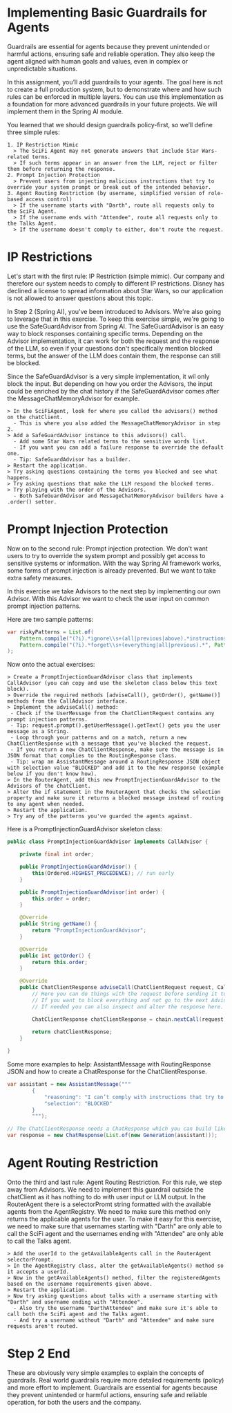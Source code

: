 # Implementing Basic Guardrails for Agents

Guardrails are essential for agents because they prevent unintended or harmful actions, ensuring safe and reliable operation. They also keep the agent aligned with human goals and values, even in complex or unpredictable situations.

In this assignment, you’ll add guardrails to your agents. The goal here is not to create a full production system, but to demonstrate where and how such rules can be enforced in multiple layers.
You can use this implementation as a foundation for more advanced guardrails in your future projects. We will implement them in the Spring AI module.

You learned that we should design guardrails policy-first, so we’ll define three simple rules:
```text
1. IP Restriction Mimic
  > The SciFi Agent may not generate answers that include Star Wars-related terms.
  > If such terms appear in an answer from the LLM, reject or filter them before returning the response.
2. Prompt Injection Protection
  > Prevent users from injecting malicious instructions that try to override your system prompt or break out of the intended behavior.
3. Agent Routing Restriction (by username, simplified version of role-based access control)
  > If the username starts with "Darth", route all requests only to the SciFi Agent.
  > If the username ends with "Attendee", route all requests only to the Talks Agent.
  > If the username doesn't comply to either, don't route the request.
```

# IP Restrictions
Let's start with the first rule: IP Restriction (simple mimic). Our company and therefore our system needs to comply to different IP restrictions. Disney has declined a license to spread information about Star Wars, so our application is not allowed to answer questions about this topic.

In Step 2 (Spring AI), you've been introduced to Advisors. We're also going to leverage that in this exercise. To keep this exercise simple, we're going to use the SafeGuardAdvisor from Spring AI. The SafeGuardAdvisor is an easy way to block responses containing specific terms.
Depending on the Advisor implementation, it can work for both the request and the response of the LLM, so even if your questions don't specifically mention blocked terms, but the answer of the LLM does contain them, the response can still be blocked.

Since the SafeGuardAdvisor is a very simple implementation, it wil only block the input. But depending on how you order the Advisors, the input could be enriched by the chat history if the SafeGuardAdvisor comes after the MessageChatMemoryAdvisor for example.

```text
> In the SciFiAgent, look for where you called the advisors() method on the chatClient.
  - This is where you also added the MessageChatMemoryAdvisor in step 2.
> Add a SafeGuardAdvisor instance to this advisors() call.
  - Add some Star Wars related terms to the sensitive words list.
  - If you want you can add a failure response to override the default one.
  - Tip: SafeGuardAdvisor has a builder.
> Restart the application.
> Try asking questions containing the terms you blocked and see what happens.
> Try asking questions that make the LLM respond the blocked terms.
> Try playing with the order of the Advisors.
  - Both SafeGuardAdvisor and MessageChatMemoryAdvisor builders have a .order() setter.
```

# Prompt Injection Protection
Now on to the second rule: Prompt injection protection. We don't want users to try to override the system prompt and possibly get access to sensitive systems or information.
With the way Spring AI framework works, some forms of prompt injection is already prevented. But we want to take extra safety measures.

In this exercise we take Advisors to the next step by implementing our own Advisor. With this Advisor we want to check the user input on common prompt injection patterns.

Here are two sample patterns:
```java
var riskyPatterns = List.of(
    Pattern.compile("(?i).*ignore\\s+(all|previous|above).*instructions.*", Pattern.DOTALL | Pattern.CASE_INSENSITIVE),
    Pattern.compile("(?i).*forget\\s+(everything|all|previous).*", Pattern.DOTALL | Pattern.CASE_INSENSITIVE)
);
```

Now onto the actual exercises:
```text
> Create a PromptInjectionGuardAdvisor class that implements CallAdvisor (you can copy and use the skeleton class below this text block).
> Override the required methods [adviseCall(), getOrder(), getName()] methods from the CallAdvisor interface.
> Implement the adviseCall() method:
 - Check if the UserMessage from the ChatClientRequest contains any prompt injection patterns.
 - Tip: request.prompt().getUserMessage().getText() gets you the user message as a String.
 - Loop through your patterns and on a match, return a new ChatClientResponse with a message that you've blocked the request.
 - If you return a new ChatClientResponse, make sure the message is in JSON format that complies to the RoutingResponse class.
 - Tip: wrap an AssistantMessage around a RoutingResponse JSON object with selection value "BLOCKED" and add it to the new response (example below if you don't know how).
> In the RouterAgent, add this new PromptInjectionGuardAdvisor to the Advisors of the chatClient.
> Alter the if statement in the RouterAgent that checks the selection property and make sure it returns a blocked message instead of routing to any agent when needed.
> Restart the application.
> Try any of the patterns you've guarded the agents against.
```

Here is a PromptInjectionGuardAdvisor skeleton class:
```java
public class PromptInjectionGuardAdvisor implements CallAdvisor {

    private final int order;

    public PromptInjectionGuardAdvisor() {
        this(Ordered.HIGHEST_PRECEDENCE); // run early
    }

    public PromptInjectionGuardAdvisor(int order) {
        this.order = order;
    }

    @Override
    public String getName() {
        return "PromptInjectionGuardAdvisor";
    }

    @Override
    public int getOrder() {
        return this.order;
    }

    @Override
    public ChatClientResponse adviseCall(ChatClientRequest request, CallAdvisorChain chain) {
        // Here you can do things with the request before sending it to the next advisor (chain.nextCall(request)).
        // If you want to block everything and not go to the next Advisor for safety reasons, you can create a new ChatClientResponse and return that.
        // If needed you can also inspect and alter the response here. 

        ChatClientResponse chatClientResponse = chain.nextCall(request);
        
        return chatClientResponse;
    }

}
```

Some more examples to help: AssistantMessage with RoutingResponse JSON and how to create a ChatResponse for the ChatClientResponse.
```java
var assistant = new AssistantMessage("""
        {
            "reasoning": "I can’t comply with instructions that try to override system rules.",
            "selection": "BLOCKED"
        }
        """);

// The ChatClientResponse needs a ChatResponse which you can build like this:
var response = new ChatResponse(List.of(new Generation(assistant)));
```

# Agent Routing Restriction
Onto the third and last rule: Agent Routing Restriction. For this rule, we step away from Advisors. We need to implement this guardrail outside the chatClient as it has nothing to do with user input or LLM output.
In the RouterAgent there is a selectorPromt string formatted with the available agents from the AgentRegistry. We need to make sure this method only returns the applicable agents for the user.
To make it easy for this exercise, we need to make sure that usernames starting with "Darth" are only able to call the SciFi agent and the usernames ending with "Attendee" are only able to call the Talks agent.

```text
> Add the userId to the getAvailableAgents call in the RouterAgent selectorPrompt.
> In the AgentRegistry class, alter the getAvailableAgents() method so it accepts a userId.
> Now in the getAvailableAgents() method, filter the registeredAgents based on the username requirements given above.
> Restart the application.
> Now try asking questions about talks with a username starting with "Darth" and username ending with "Attendee".
  - Also try the username "DarthAttendee" and make sure it's able to call both the SciFi agent and the Talks agent.
  - And try a username without "Darth" and "Attendee" and make sure requests aren't routed.
```

# Step 2 End
These are obviously very simple examples to explain the concepts of guardrails. Real world guardrails require more detailed requirements (policy) and more effort to implement.
Guardrails are essential for agents because they prevent unintended or harmful actions, ensuring safe and reliable operation, for both the users and the company.
